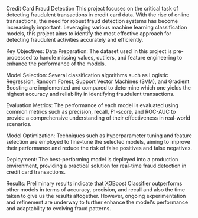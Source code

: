 Credit Card Fraud Detection
This project focuses on the critical task of detecting fraudulent transactions in credit card data. With the rise of online transactions, the need for robust fraud detection systems has become increasingly important. Leveraging various machine learning classification models, this project aims to identify the most effective approach for detecting fraudulent activities accurately and efficiently.

Key Objectives:
Data Preparation: The dataset used in this project is pre-processed to handle missing values, outliers, and feature engineering to enhance the performance of the models.

Model Selection: Several classification algorithms such as Logistic Regression, Random Forest, Support Vector Machines (SVM), and Gradient Boosting are implemented and compared to determine which one yields the highest accuracy and reliability in identifying fraudulent transactions.

Evaluation Metrics: The performance of each model is evaluated using common metrics such as precision, recall, F1-score, and ROC-AUC to provide a comprehensive understanding of their effectiveness in real-world scenarios.

Model Optimization: Techniques such as hyperparameter tuning and feature selection are employed to fine-tune the selected models, aiming to improve their performance and reduce the risk of false positives and false negatives.

Deployment: The best-performing model is deployed into a production environment, providing a practical solution for real-time fraud detection in credit card transactions.

Results:
Preliminary results indicate that XGBoost Classifier outperforms other models in terms of accuracy, precision, and recall and also the time taken to give us the results altogether. However, ongoing experimentation and refinement are underway to further enhance the model's performance and adaptability to evolving fraud patterns.
